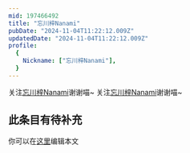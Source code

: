 ```yaml
---
mid: 197466492
title: "忘川梓Nanami"
pubDate: "2024-11-04T11:22:12.009Z"
updatedDate: "2024-11-04T11:22:12.009Z"
profile:
  {
    Nickname: ["忘川梓Nanami"],
  }
---
```


关注[忘川梓Nanami](https://space.bilibili.com/197466492)谢谢喵~ 关注[忘川梓Nanami](https://space.bilibili.com/197466492)谢谢喵~

## 此条目有待补充
你可以在[这里](https://github.com/Yuhanawa/VTuber.ICU-Content/edit/master/v/忘川梓Nanami/index.md)编辑本文
